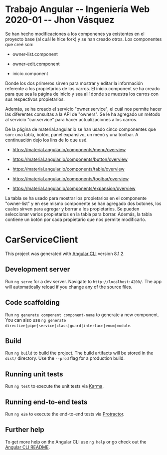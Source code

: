 # Trabajo Angular -- Ingeniería Web 2020-01 -- Jhon Vásquez

Se han hecho modificaciones a los componenes ya existentes en el proyecto base (al cuál le hice fork) y se han creado otros. Los componentes que creé son:

- owner-list.component

- owner-edit.component

- inicio.component

Donde los dos primeros sirven para mostrar y editar la información referente a los propietarios de los carros. El inicio.component se ha creado para que sea la página de inicio y sea allí donde se muestra los carros con sus respectivos propietarios.

Además, se ha creado el servicio "owner.service", el cuál nos permite hacer las diferentes consultas a la API de "owners". Se le ha agregado un método al servicio "car.service" para hacer actualizaciones a los carros.

De la página de material.angular.io se han usado cinco componentes que son: una tabla, botón, panel expansivo, un menú y una toolbar. A continuación dejo los lins de lo que usé.

- https://material.angular.io/components/menu/overview

- https://material.angular.io/components/button/overview

- https://material.angular.io/components/table/overview

- https://material.angular.io/components/toolbar/overview

- https://material.angular.io/components/expansion/overview


La tabla se ha usado para mostrar los propietarios en el componente "owner-list" y en ese mismo componente se han agregado dos botones, los cuales sirven para agregar y borrar a los propietarios. Se pueden seleccionar varios propietarios en la tabla para borrar. Además, la tabla contiene un botón por cada propietario que nos permite modificarlo.










# CarServiceClient

This project was generated with [Angular CLI](https://github.com/angular/angular-cli) version 8.1.2.

## Development server

Run `ng serve` for a dev server. Navigate to `http://localhost:4200/`. The app will automatically reload if you change any of the source files.

## Code scaffolding

Run `ng generate component component-name` to generate a new component. You can also use `ng generate directive|pipe|service|class|guard|interface|enum|module`.

## Build

Run `ng build` to build the project. The build artifacts will be stored in the `dist/` directory. Use the `--prod` flag for a production build.

## Running unit tests

Run `ng test` to execute the unit tests via [Karma](https://karma-runner.github.io).

## Running end-to-end tests

Run `ng e2e` to execute the end-to-end tests via [Protractor](http://www.protractortest.org/).

## Further help

To get more help on the Angular CLI use `ng help` or go check out the [Angular CLI README](https://github.com/angular/angular-cli/blob/master/README.md).
